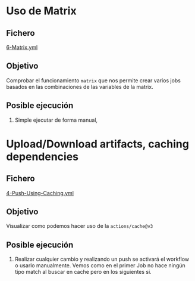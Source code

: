 # Uso de Matrix

## Fichero 

[6-Matrix.yml](https://github.com/sebasnaa/tmp-presentacion/actions/workflows/6-Matrix.yml)

## Objetivo

Comprobar el funcionamiento ``matrix`` que nos permite crear varios jobs basados en las combinaciones de las variables de la matrix.

## Posible ejecución

1. Simple ejecutar de forma manual, 

# Upload/Download artifacts, caching dependencies

## Fichero 

[4-Push-Using-Caching.yml](https://github.com/sebasnaa/tmp-presentacion/actions/workflows/4-Push-Using-Caching.yml)

## Objetivo

Visualizar como podemos hacer uso de la `actions/cache@v3`

## Posible ejecución

1. Realizar cualquier cambio y realizando un push se activará el workflow o usarlo manualmente. Vemos como en el primer Job no hace ningún tipo match al buscar en cache pero en los siguientes si.